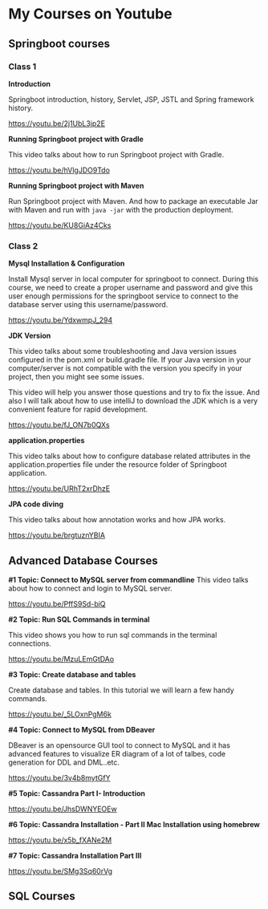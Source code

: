 # My Courses on Youtube

## Springboot courses

### Class 1

**Introduction**

Springboot introduction, history, Servlet, JSP, JSTL and Spring framework history.

https://youtu.be/2j1UbL3jp2E

**Running Springboot project with Gradle**

This video talks about how to run Springboot project with Gradle.

https://youtu.be/hVlgJDO9Tdo

**Running Springboot project with Maven**

Run Springboot project with Maven. And how to package an executable Jar with Maven and run with `java -jar` with the production deployment.

https://youtu.be/KU8GiAz4Cks


### Class 2
**Mysql Installation & Configuration**

Install Mysql server in local computer for springboot to connect. During this course, we need to create a proper username and password and give this user enough permissions for the springboot service to connect to the database server using this username/password.

https://youtu.be/YdxwmpJ_294

**JDK Version**

This video talks about some troubleshooting and Java version issues configured in the pom.xml or build.gradle file. If your Java version in your computer/server is not compatible with the version you specify in your project, then you might see some issues.

This video will help you answer those questions and try to fix the issue. And also I will talk about how to use intelliJ to download the JDK which is a very convenient feature for rapid development.

https://youtu.be/fJ_ON7b0QXs

**application.properties**

This video talks about how to configure database related attributes in the application.properties file under the resource folder of Springboot application.

https://youtu.be/URhT2xrDhzE

**JPA code diving**

This video talks about how annotation works and how JPA works.

https://youtu.be/brgtuznYBIA


## Advanced Database Courses

**#1 Topic: Connect to MySQL server from commandline**
This video talks about how to connect and login to MySQL server. 

https://youtu.be/PffS9Sd-biQ

**#2 Topic: Run SQL Commands in terminal**

This video shows you how to run sql commands in the terminal connections.

https://youtu.be/MzuLEmGtDAo

**#3 Topic: Create database and tables** 

Create database and tables. In this tutorial we will learn a few handy commands.

https://youtu.be/_5LOxnPgM6k

**#4 Topic: Connect to MySQL from DBeaver**

DBeaver is an opensource GUI tool to connect to MySQL and it has advanced features to visualize ER diagram of a lot of talbes, code generation for DDL and DML..etc.

https://youtu.be/3v4b8mytGfY

**#5 Topic: Cassandra Part I- Introduction**

https://youtu.be/JhsDWNYEOEw

**#6 Topic: Cassandra Installation - Part II Mac Installation using homebrew**

https://youtu.be/x5b_fXANe2M

**#7 Topic: Cassandra Installation Part III**

https://youtu.be/SMg3Sq60rVg

## SQL Courses





